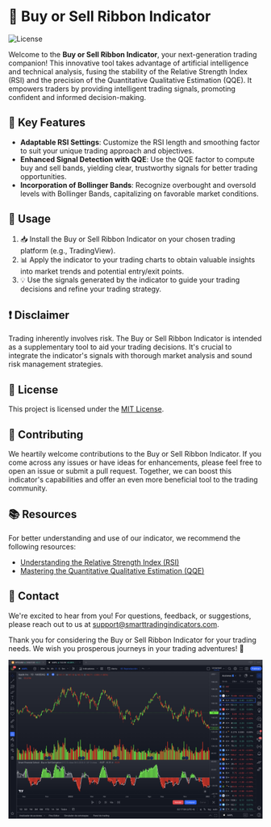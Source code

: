 # 🚀 Buy or Sell Ribbon Indicator

![License](https://img.shields.io/badge/License-MIT-blue.svg)

Welcome to the **Buy or Sell Ribbon Indicator**, your next-generation trading companion! This innovative tool takes advantage of artificial intelligence and technical analysis, fusing the stability of the Relative Strength Index (RSI) and the precision of the Quantitative Qualitative Estimation (QQE). It empowers traders by providing intelligent trading signals, promoting confident and informed decision-making.

## 🎯 Key Features

- **Adaptable RSI Settings**: Customize the RSI length and smoothing factor to suit your unique trading approach and objectives.
- **Enhanced Signal Detection with QQE**: Use the QQE factor to compute buy and sell bands, yielding clear, trustworthy signals for better trading opportunities.
- **Incorporation of Bollinger Bands**: Recognize overbought and oversold levels with Bollinger Bands, capitalizing on favorable market conditions.

## 🔧 Usage

1. 📥 Install the Buy or Sell Ribbon Indicator on your chosen trading platform (e.g., TradingView).
2. 📊 Apply the indicator to your trading charts to obtain valuable insights into market trends and potential entry/exit points.
3. 💡 Use the signals generated by the indicator to guide your trading decisions and refine your trading strategy.

## ❗ Disclaimer

Trading inherently involves risk. The Buy or Sell Ribbon Indicator is intended as a supplementary tool to aid your trading decisions. It's crucial to integrate the indicator's signals with thorough market analysis and sound risk management strategies.

## 📜 License

This project is licensed under the [MIT License](LICENSE).

## 🤝 Contributing

We heartily welcome contributions to the Buy or Sell Ribbon Indicator. If you come across any issues or have ideas for enhancements, please feel free to open an issue or submit a pull request. Together, we can boost this indicator's capabilities and offer an even more beneficial tool to the trading community.

## 📚 Resources

For better understanding and use of our indicator, we recommend the following resources:

- [Understanding the Relative Strength Index (RSI)](https://www.investopedia.com/terms/r/rsi.asp)
- [Mastering the Quantitative Qualitative Estimation (QQE)](https://www.mql5.com/en/code)

## 💼 Contact

We're excited to hear from you! For questions, feedback, or suggestions, please reach out to us at [support@smarttradingindicators.com](mailto:support@smarttradingindicators.com).

Thank you for considering the Buy or Sell Ribbon Indicator for your trading needs. We wish you prosperous journeys in your trading adventures! 🎉

![Buy or Sell Estimation](Buy%20or%20Sell%20Estimation%201D.png)
